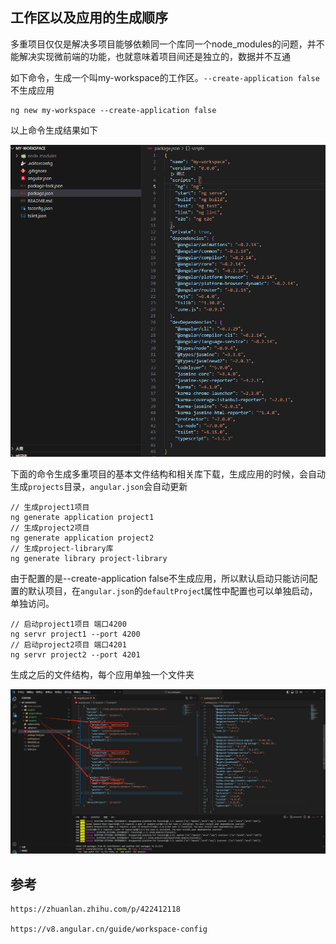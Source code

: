 

## 工作区以及应用的生成顺序

多重项目仅仅是解决多项目能够依赖同一个库同一个node_modules的问题，并不能解决实现微前端的功能，也就意味着项目间还是独立的，数据并不互通

如下命令，生成一个叫my-workspace的工作区。```--create-application false```不生成应用

```shell
ng new my-workspace --create-application false
```

以上命令生成结果如下

![image-20241120171525376](image-20241120171525376.png)



下面的命令生成多重项目的基本文件结构和相关库下载，生成应用的时候，会自动生成```projects```目录，```angular.json```会自动更新

```shell
// 生成project1项目
ng generate application project1
// 生成project2项目
ng generate application project2
// 生成project-library库
ng generate library project-library
```

由于配置的是--create-application false不生成应用，所以默认启动只能访问配置的默认项目，在```angular.json```的```defaultProjec```t属性中配置也可以单独启动，单独访问。

```shell
// 启动project1项目 端口4200
ng servr project1 --port 4200
// 启动project2项目 端口4201
ng servr project2 --port 4201
```

生成之后的文件结构，每个应用单独一个文件夹

![image-20241120172611284](image-20241120172611284.png)

##  参考



```
https://zhuanlan.zhihu.com/p/422412118

https://v8.angular.cn/guide/workspace-config
```

